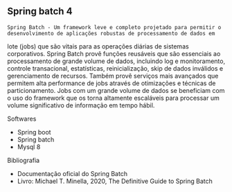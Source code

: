 ## Spring batch 4

	Spring Batch - Um framework leve e completo projetado para permitir o desenvolvimento de aplicações robustas de processamento de dados em 
lote (jobs) que são vitais para as operações diárias de sistemas corporativos. Spring Batch provê funções reusáveis que são essenciais ao 
processamento de grande volume de dados, incluindo log e monitoramento, controle transacional, estatísticas, reinicialização, skip de dados 
inválidos e gerenciamento de recursos. Também provê serviços mais avançados que permitem alta performance de jobs através de otimizações e 
técnicas de particionamento. Jobs com um grande volume de dados se beneficiam com o uso do framework que os torna altamente escaláveis para 
processar um volume significativo de informação em tempo hábil.

Softwares
 - Spring boot
 - Spring batch
 - Mysql 8

Bibliografia

 - Documentação oficial do Spring Batch
 - Livro: Michael T. Minella, 2020, The Definitive Guide to Spring Batch
